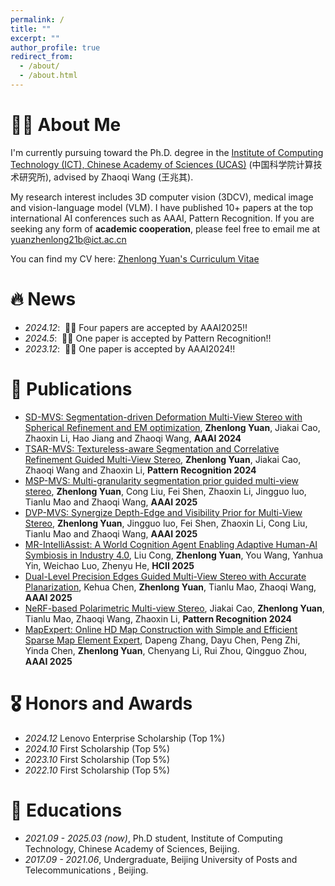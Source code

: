 ```yaml
---
permalink: /
title: ""
excerpt: ""
author_profile: true
redirect_from: 
  - /about/
  - /about.html
---
```


<span class='anchor' id='about-me'></span>

# 🧑‍🎨 About Me 
I'm currently pursuing toward the Ph.D. degree in the [Institute of Computing Technology (ICT), Chinese Academy of Sciences (UCAS)](https://www.ict.ac.cn/) (中国科学院计算技术研究所), advised by Zhaoqi Wang (王兆其). 

My research interest includes 3D computer vision (3DCV), medical image and vision-language model (VLM). 
I have published 10+ papers at the top international AI conferences such as AAAI, Pattern Recognition.
If you are seeking any form of **academic cooperation**, please feel free to email me at [yuanzhenlong21b@ict.ac.cn](mailto:yuanzhenlong21b@ict.ac.cn)

You can find my CV here: [Zhenlong Yuan's Curriculum Vitae](../assets/CV_ZhenlongYuan.pdf)

# 🔥 News
- *2024.12*: &nbsp;🎉🎉 Four papers are accepted by AAAI2025!!
- *2024.5*: &nbsp;🎉🎉 One paper is accepted by Pattern Recognition!!
- *2023.12*: &nbsp;🎉🎉 One paper is accepted by AAAI2024!!


# 📝 Publications 
- [SD-MVS: Segmentation-driven Deformation Multi-View Stereo with Spherical Refinement and EM optimization](https://arxiv.org/abs/2401.06385), **Zhenlong Yuan**, Jiakai Cao, Zhaoxin Li, Hao Jiang and Zhaoqi Wang, **AAAI 2024**
- [TSAR-MVS: Textureless-aware Segmentation and Correlative Refinement Guided Multi-View Stereo](https://arxiv.org/abs/2308.09990), **Zhenlong Yuan**, Jiakai Cao, Zhaoqi Wang and Zhaoxin Li, **Pattern Recognition 2024**
- [MSP-MVS: Multi-granularity segmentation prior guided multi-view stereo](https://arxiv.org/abs/2407.19323), **Zhenlong Yuan**, Cong Liu, Fei Shen, Zhaoxin Li, Jingguo luo, Tianlu Mao and Zhaoqi Wang, **AAAI 2025**
- [DVP-MVS: Synergize Depth-Edge and Visibility Prior for Multi-View Stereo](https://arxiv.org/abs/2412.11578), **Zhenlong Yuan**, Jingguo luo, Fei Shen, Zhaoxin Li, Cong Liu, Tianlu Mao and Zhaoqi Wang, **AAAI 2025**
- [MR-IntelliAssist: A World Cognition Agent Enabling Adaptive Human-AI Symbiosis in Industry 4.0](), Liu Cong, **Zhenlong Yuan**, You Wang, Yanhua Yin, Weichao Luo, Zhenyu He, **HCII 2025**
- [Dual-Level Precision Edges Guided Multi-View Stereo with Accurate Planarization](https://scholar.google.co.jp/citations?view_op=view_citation&hl=zh-CN&user=zii-mcAAAAAJ&citation_for_view=zii-mcAAAAAJ:YsMSGLbcyi4C), Kehua Chen, **Zhenlong Yuan**, Tianlu Mao, Zhaoqi Wang, **AAAI 2025**
- [NeRF-based Polarimetric Multi-view Stereo](https://scholar.google.co.jp/citations?view_op=view_citation&hl=zh-CN&user=zii-mcAAAAAJ&citation_for_view=zii-mcAAAAAJ:IjCSPb-OGe4C), Jiakai Cao, **Zhenlong Yuan**, Tianlu Mao, Zhaoqi Wang, Zhaoxin Li, **Pattern Recognition 2024**
- [MapExpert: Online HD Map Construction with Simple and Efficient Sparse Map Element Expert](https://scholar.google.co.jp/citations?view_op=view_citation&hl=zh-CN&user=zii-mcAAAAAJ&citation_for_view=zii-mcAAAAAJ:W7OEmFMy1HYC), Dapeng Zhang, Dayu Chen, Peng Zhi, Yinda Chen, **Zhenlong Yuan**, Chenyang Li, Rui Zhou, Qingguo Zhou, **AAAI 2025**

# 🎖 Honors and Awards
- *2024.12* Lenovo Enterprise Scholarship (Top 1%)
- *2024.10* First Scholarship (Top 5%)
- *2023.10* First Scholarship (Top 5%)
- *2022.10* First Scholarship (Top 5%)

# 📖 Educations
- *2021.09 - 2025.03 (now)*, Ph.D student, Institute of Computing Technology, Chinese Academy of Sciences, Beijing.
- *2017.09 - 2021.06*, Undergraduate, Beijing University of Posts and Telecommunications , Beijing.
